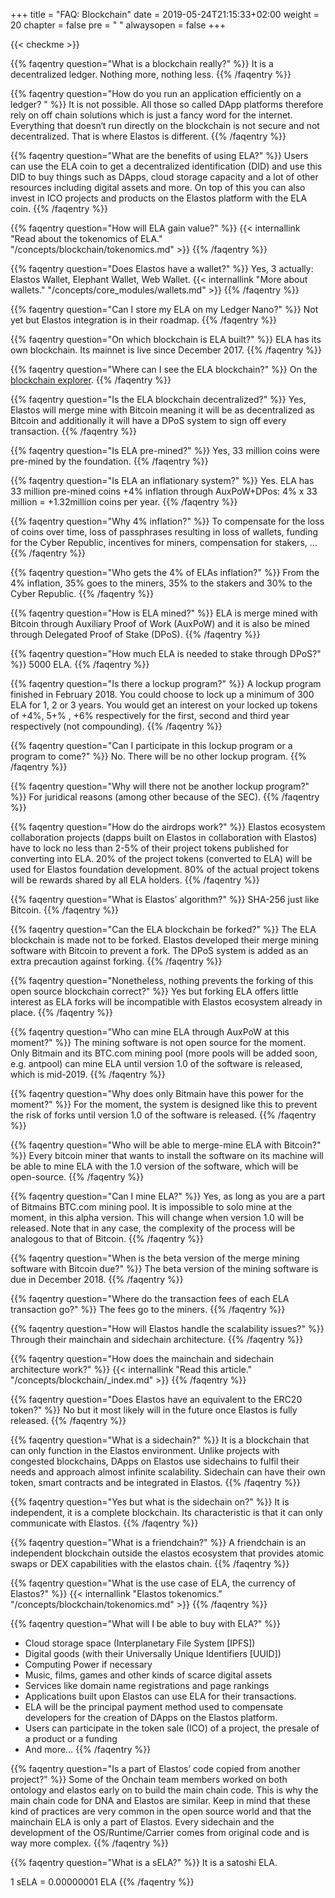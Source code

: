 +++
title = "FAQ: Blockchain"
date = 2019-05-24T21:15:33+02:00
weight = 20
chapter = false
pre = "<i class='fa ela-page'></i> "
alwaysopen = false
+++ 

{{< checkme >}}

{{% faqentry question="What is a blockchain really?" %}}
It is a decentralized ledger. Nothing more, nothing less. 
{{% /faqentry %}}

{{% faqentry question="How do you run an application efficiently on a ledger? " %}}
It is not possible. All those so called DApp platforms therefore rely on off chain solutions which is just a fancy word for the internet. Everything that doesn‘t run directly on the blockchain is not secure and not decentralized. That is where Elastos is different.
{{% /faqentry %}}


{{% faqentry question="What are the benefits of using ELA?" %}}
Users can use the ELA coin to get a decentralized identification (DID) and use this DID to buy things such as DApps, cloud storage capacity and a lot of other resources including digital assets and more. On top of this you can also invest in ICO projects and products on the Elastos platform with the ELA coin.
{{% /faqentry %}}

{{% faqentry question="How will ELA gain value?" %}}
{{< internallink "Read about the tokenomics of ELA." "/concepts/blockchain/tokenomics.md" >}}
{{% /faqentry %}}

{{% faqentry question="Does Elastos have a wallet?" %}}
Yes, 3 actually: Elastos Wallet, Elephant Wallet, Web Wallet. 
{{< internallink "More about wallets." "/concepts/core_modules/wallets.md" >}}
{{% /faqentry %}}

{{% faqentry question="Can I store my ELA on my Ledger Nano?" %}}
Not yet but Elastos integration is in their roadmap.
{{% /faqentry %}}

{{% faqentry question="On which blockchain is ELA built?" %}}
ELA has its own blockchain. Its mainnet is live since December 2017.
{{% /faqentry %}}

{{% faqentry question="Where can I see the ELA blockchain?" %}}
On the [blockchain explorer](https://blockchain.elastos.org/).
{{% /faqentry %}}

{{% faqentry question="Is the ELA blockchain decentralized?" %}}
Yes, Elastos will merge mine with Bitcoin meaning it will be as decentralized as Bitcoin and additionally it will have a DPoS system to sign off every transaction.
{{% /faqentry %}}

{{% faqentry question="Is ELA pre-mined?" %}}
Yes, 33 million coins were pre-mined by the foundation.
{{% /faqentry %}}

{{% faqentry question="Is ELA an inflationary system?" %}}
Yes. ELA has 33 million pre-mined coins +4% inflation through AuxPoW+DPos: 4% x 33 million = +1.32million coins per year.
{{% /faqentry %}}

{{% faqentry question="Why 4% inflation?" %}}
To compensate for the loss of coins over time, loss of passphrases resulting in loss of wallets, funding for the Cyber Republic, incentives for miners, compensation for stakers, …
{{% /faqentry %}}

{{% faqentry question="Who gets the 4% of ELAs inflation?" %}}
From the 4% inflation, 35% goes to the miners, 35% to the stakers and 30% to the Cyber Republic.
{{% /faqentry %}}

{{% faqentry question="How is ELA mined?" %}}
ELA is merge mined with Bitcoin through Auxiliary Proof of Work (AuxPoW) and it is also be mined through Delegated Proof of Stake (DPoS).
{{% /faqentry %}}

{{% faqentry question="How much ELA is needed to stake through DPoS?" %}}
5000 ELA.
{{% /faqentry %}}

{{% faqentry question="Is there a lockup program?" %}}
A lockup program finished in February 2018. You could choose to lock up a minimum of 300 ELA for 1, 2 or 3 years. You would get an interest on your locked up tokens of +4%, 5+% , +6% respectively for the first, second and third year respectively (not compounding).
{{% /faqentry %}}

{{% faqentry question="Can I participate in this lockup program or a program to come?" %}}
No. There will be no other lockup program.
{{% /faqentry %}}

{{% faqentry question="Why will there not be another lockup program?" %}}
For juridical reasons (among other because of the SEC).
{{% /faqentry %}}

{{% faqentry question="How do the airdrops work?" %}}
Elastos ecosystem collaboration projects (dapps built on Elastos in collaboration with Elastos) have to lock no less than 2-5% of their project tokens published for converting into ELA. 20% of the project tokens (converted to ELA) will be used for Elastos foundation development. 80% of the actual project tokens will be rewards shared by all ELA holders. 
{{% /faqentry %}}

{{% faqentry question="What is Elastos’ algorithm?" %}}
SHA-256 just like Bitcoin.
{{% /faqentry %}}

{{% faqentry question="Can the ELA blockchain be forked?" %}}
The ELA blockchain is made not to be forked. Elastos developed their merge mining software with Bitcoin to prevent a fork. The DPoS system is added as an extra precaution against forking.
{{% /faqentry %}}

{{% faqentry question="Nonetheless, nothing prevents the forking of this open source blockchain correct?" %}}
Yes but forking ELA offers little interest as ELA forks will be incompatible with Elastos ecosystem already in place.
{{% /faqentry %}}

{{% faqentry question="Who can mine ELA through AuxPoW at this moment?" %}}
The mining software is not open source for the moment. Only Bitmain and its BTC.com mining pool (more pools will be added soon, e.g. antpool) can mine ELA until version 1.0 of the software is released, which is mid-2019.
{{% /faqentry %}}

{{% faqentry question="Why does only Bitmain have this power for the moment?" %}}
For the moment, the system is designed like this to prevent the risk of forks until version 1.0 of the software is released.
{{% /faqentry %}}

{{% faqentry question="Who will be able to merge-mine ELA with Bitcoin?" %}}
Every bitcoin miner that wants to install the software on its machine will be able to mine ELA with the 1.0 version of the software, which will be open-source.
{{% /faqentry %}}

{{% faqentry question="Can I mine ELA?" %}}
Yes, as long as you are a part of Bitmains BTC.com mining pool. It is impossible to solo mine at the moment, in this alpha version. This will change when version 1.0 will be released. Note that in any case, the complexity of the process will be analogous to that of Bitcoin.
{{% /faqentry %}}

{{% faqentry question="When is the beta version of the merge mining software with Bitcoin due?" %}}
The beta version of the mining software is due in December 2018.
{{% /faqentry %}}

{{% faqentry question="Where do the transaction fees of each ELA transaction go?" %}}
The fees go to the miners.
{{% /faqentry %}}

{{% faqentry question="How will Elastos handle the scalability issues?" %}}
Through their mainchain and sidechain architecture.
{{% /faqentry %}}

{{% faqentry question="How does the mainchain and sidechain architecture work?" %}}
{{< internallink "Read this article." "/concepts/blockchain/_index.md" >}}
{{% /faqentry %}}

{{% faqentry question="Does Elastos have an equivalent to the ERC20 token?" %}}
No but it most likely will in the future once Elastos is fully released.
{{% /faqentry %}}

{{% faqentry question="What is a sidechain?" %}}
It is a blockchain that can only function in the Elastos environment. Unlike projects with congested blockchains, DApps on Elastos use sidechains to fulfil their needs and approach almost infinite scalability. Sidechain can have their own token, smart contracts and be integrated in Elastos.
{{% /faqentry %}}

{{% faqentry question="Yes but what is the sidechain on?" %}}
It is independent, it is a complete blockchain. Its characteristic is that it can only communicate with Elastos.
{{% /faqentry %}}

{{% faqentry question="What is a friendchain?" %}}
A friendchain is an independent blockchain outside the elastos ecosystem that provides atomic swaps or DEX capabilities with the elastos chain.
{{% /faqentry %}}

{{% faqentry question="What is the use case of ELA, the currency of Elastos?" %}}
{{< internallink "Elastos tokenomics." "/concepts/blockchain/tokenomics.md" >}}
{{% /faqentry %}}

{{% faqentry question="What will I be able to buy with ELA?" %}}
* Cloud storage space (Interplanetary File System [IPFS])
* Digital goods (with their Universally Unique Identifiers [UUID])
* Computing Power if necessary
* Music, films, games and other kinds of scarce digital assets
* Services like domain name registrations and page rankings
* Applications built upon Elastos can use ELA for their transactions.
* ELA will be the principal payment method used to compensate developers for 
    the creation of DApps on the Elastos platform.
* Users can participate in the token sale (ICO) of a project, the presale of a 
    product or a funding
* And more…
{{% /faqentry %}}

{{% faqentry question="Is a part of Elastos’ code copied from another project?" %}}
Some of the Onchain team members worked on both ontology and elastos early on to build the main chain code. This is why the main chain code for DNA and Elastos are similar. Keep in mind that these kind of practices are very common in the open source world and that the mainchain ELA is only a part of Elastos. Every sidechain and the development of the OS/Runtime/Carrier comes from original code and is way more complex.
{{% /faqentry %}}

{{% faqentry question="What is a sELA?" %}}
It is a satoshi ELA.

1 sELA = 0.00000001 ELA
{{% /faqentry %}}



